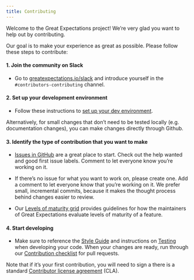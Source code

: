 ```yaml
---
title: Contributing
---
```


Welcome to the Great Expectations project! We’re very glad you want to help out by contributing.

Our goal is to make your experience as great as possible. Please follow these steps to contribute:

#### 1. Join the community on Slack

* Go to [greatexpectations.io/slack](https://greatexpectations.io/slack) and introduce yourself in the `#contributors-contributing` channel.

#### 2. Set up your development environment
* Follow these instructions to [set up your dev environment](/docs/contributing/contributing_setup).

Alternatively, for small changes that don’t need to be tested locally (e.g. documentation changes), you can make changes directly through Github.

#### 3. Identify the type of contribution that you want to make

* [Issues in GitHub](https://github.com/great_expectations/great_expectations/issues) are a great place to start. Check out the help wanted and good first issue labels. Comment to let everyone know you’re working on it.

* If there’s no issue for what you want to work on, please create one. Add a comment to let everyone know that you’re working on it. We prefer small, incremental commits, because it makes the thought process behind changes easier to review.

* Our [Levels of maturity grid](/docs/contributing/contributing_maturity) provides guidelines for how the maintainers of Great Expectations evaluate levels of maturity of a feature.

#### 4. Start developing
* Make sure to reference the [Style Guide](/docs/contributing/contributing_style) and instructions on [Testing](/docs/contributing/contributing-test) when developing your code. When your changes are ready, run through our [Contribution checklist](/docs/contributing/contributing-checklist) for pull requests.

Note that if it’s your first contribution, you will need to sign a there is a standard [Contributor license agreement](https://docs.greatexpectations.io/en/0.13.8/contributing/miscellaneous.html#contributing_cla)  (CLA).
